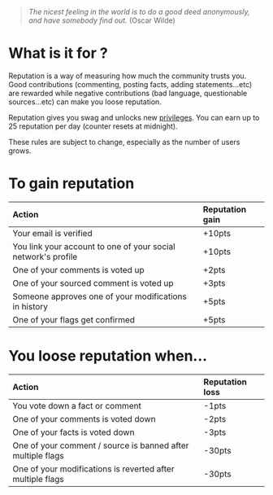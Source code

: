 > _The nicest feeling in the world is to do a good deed anonymously, and have somebody find out._
> (Oscar Wilde)

# What is it for ?

Reputation is a way of measuring how much the community trusts you.
Good contributions (commenting, posting facts, adding statements...etc) are rewarded
while negative contributions (bad language, questionable sources...etc) can make
you loose reputation.

Reputation gives you swag and unlocks new [privileges](/help/privileges).
You can earn up to 25 reputation per day (counter resets at midnight).

These rules are subject to change, especially as the number of users grows.

 
# To gain reputation

| Action                                                         | Reputation gain  |
|:---------------------------------------------------------------|:-----------------|
| Your email is verified                                         | +10pts
| You link your account to one of your social network's profile  | +10pts
| One of your comments is voted up                               | +2pts
| One of your sourced comment is voted up                        | +3pts
| Someone approves one of your modifications in history          | +5pts
| One of your flags get confirmed                                | +5pts

# You loose reputation when...

| Action                                                        | Reputation loss  |
|:--------------------------------------------------------------|:-----------------|
| You vote down a fact or comment                               | -1pts
| One of your comments is voted down                            | -2pts
| One of your facts is voted down                               | -3pts
| One of your comment / source is banned after multiple flags   | -30pts
| One of your modifications is reverted after multiple flags    | -30pts
